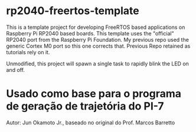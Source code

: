 # rp2040-freertos-template
This is a template project for developing FreeRTOS based applications on Raspberry Pi RP2040 based boards. This template uses the "official" RP2040 port from the Raspberry Pi Foundation. My previous repo used the generic Cortex M0 port so this one corrects that. Previous Repo retained as tutorials rely on it. 

Unmodified, this project will spawn a single task to rapidly blink the LED on and off.

# Usado como base para o programa de geração de trajetória do PI-7
Autor: Jun Okamoto Jr., baseado no original do Prof. Marcos Barretto
